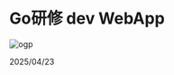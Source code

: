 # Go研修 dev WebApp

![ogp](https://github.com/user-attachments/assets/1fd81192-e44e-425c-9c8d-8ab1b8d58f1b)

2025/04/23
